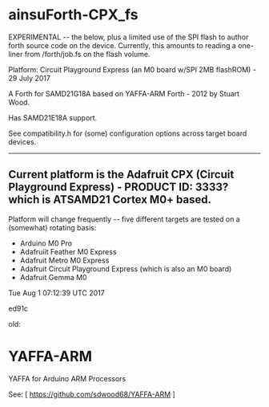 # ainsuForth-CPX_fs

EXPERIMENTAL -- the below, plus a limited use of the SPI flash
to author forth source code on the device.  Currently, this
amounts to reading a one-liner from /forth/job.fs on the
flash volume.


Platform: Circuit Playground Express (an M0 board w/SPI 2MB flashROM) - 29 July 2017

A Forth for SAMD21G18A based on YAFFA-ARM Forth - 2012 by Stuart Wood.

Has SAMD21E18A support.

See compatibility.h for (some) configuration options across
target board devices.

------------------------------------------------------------
Current platform is the Adafruit CPX (Circuit Playground Express) - PRODUCT ID: 3333?
which is ATSAMD21 Cortex M0+ based.
------------------------------------------------------------

Platform will change frequently -- five different targets are
tested on a (somewhat) rotating basis:

  * Arduino M0 Pro
  * Adafruiit Feather M0 Express
  * Adafruit Metro M0 Express
  * Adafruit Circuit Playground Express (which is also an M0 board)
  * Adafruit Gemma M0

Tue Aug  1 07:12:39 UTC 2017

ed91c

old:

# YAFFA-ARM
YAFFA for Arduino ARM Processors 

See:
 [ https://github.com/sdwood68/YAFFA-ARM ]

